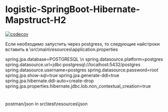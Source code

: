 # logistic-SpringBoot-Hibernate-Mapstruct-H2

[![codecov](https://codecov.io/gh/Slilex/logistic-SpringBoot-Hibernate-Mapstruct-H2/branch/master/graph/badge.svg)](https://codecov.io/gh/Slilex/logistic-SpringBoot-Hibernate-Mapstruct-H2)


Если необходимо запустить через postgress, то следующие найстроки вставить в \src\main\resources\application.properties

spring.jpa.database=POSTGRESQL \n
spring.datasource.platform=postgres
spring.datasource.url=jdbc:postgresql://localhost:5432/postgres
spring.datasource.username=postgres
spring.datasource.password=root
spring.jpa.show-sql=true
spring.jpa.generate-ddl=true
spring.jpa.hibernate.ddl-auto=create-drop
spring.jpa.properties.hibernate.jdbc.lob.non_contextual_creation=true


#
postman/json in src\test\resources\json
